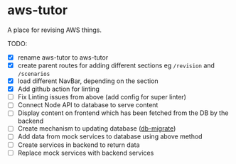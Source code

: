 # aws-tutor
A place for revising AWS things.

TODO: 
- [x] rename aws-tutor to aws-tutor
- [x] create parent routes for adding different sections eg `/revision` and `/scenarios`
- [x] load different NavBar, depending on the section
- [x] Add github action for linting
- [ ] Fix Linting issues from above (add config for super linter)
- [ ] Connect Node API to database to serve content
- [ ] Display content on frontend which has been fetched from the DB by the backend
- [ ] Create mechanism to updating database ([db-migrate](https://db-migrate.readthedocs.io/en/latest/Getting%20Started/installation/#new-instructions-since-v010x))
- [ ] Add data from mock services to database using above method
- [ ] Create services in backend to return data
- [ ] Replace mock services with backend services
